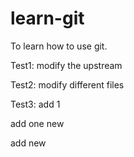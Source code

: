 # learn-git
To learn how to use git.

Test1: modify the upstream

Test2: modify different files

Test3: add 1

add one new

add new
